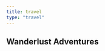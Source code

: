```yaml
---
title: travel
type: "travel"
---
```

Wanderlust Adventures
---

<!-- 引入 Swiper 的 CSS -->
<link rel="stylesheet" href="https://unpkg.com/swiper/swiper-bundle.min.css" />

<!-- 引入 Leaflet 的 CSS -->
<link rel="stylesheet" href="https://unpkg.com/leaflet/dist/leaflet.css" />

<style>
/* 为地图容器和Swiper设置样式，防止样式冲突 */
#map {
    height: 500px;
    width: 100%;
    position: relative;
}
.custom-popup .swiper-slide img {
    width: 200px;
    height: 200px;  /* 这里设置图片的高度 */
    object-fit: cover;  /* 这里设置图片自动裁剪并填充整个设定的区域 */
}
</style>

<div id="map"></div>

<!-- 引入 Swiper 的 JavaScript 文件 -->
<script src="https://unpkg.com/swiper/swiper-bundle.min.js"></script>

<!-- 引入 Leaflet 的 JavaScript 文件 -->
<script src="https://unpkg.com/leaflet/dist/leaflet.js"></script>

<script>
document.addEventListener('DOMContentLoaded', function() {
    var map = L.map('map').setView([0, 0], 2);

    L.tileLayer('https://{s}.tile.openstreetmap.org/{z}/{x}/{y}.png', {
        maxZoom: 19,
    }).addTo(map);

    fetch('/travel/Geo.json')
        .then(response => response.json())
        .then(data => {
            L.geoJSON(data, {
                pointToLayer: function (feature, latlng) {
                    var color = getColor(feature.properties.visits);
                    var radius = getRadius(feature.properties.visits);
                    return L.circleMarker(latlng, { fillColor: color, fillOpacity: 0.5, radius: radius });
                },
                onEachFeature: function (feature, layer) {
                    var popupContent = `
                        <div class="custom-popup">
                            <h2>${feature.properties.name}</h2>
                            <p>${feature.properties.description}</p>
                            <div class="swiper-container">
                                <div class="swiper-wrapper">`;

                    feature.properties.images.forEach(function(image) {
                        popupContent += `<div class="swiper-slide"><img src="${image}" /></div>`;
                    });

                    popupContent += `
                                </div>
                                <div class="swiper-button-next"></div>
                                <div class="swiper-button-prev"></div>
                            </div>
                        </div>`;

                    layer.bindPopup(popupContent);

                    layer.on('popupopen', function() {
                        new Swiper('.swiper-container', {
                            navigation: {
                                nextEl: '.swiper-button-next',
                                prevEl: '.swiper-button-prev',
                            },
                        });
                    });
                }
            }).addTo(map);
        });

    function getColor(visits) {
        return visits > 10 ? '#800026' :
               visits > 5  ? '#BD0026' :
               visits > 2  ? '#E31A1C' :
               visits > 1  ? '#FC4E2A' :
                             '#FFEDA0';
    }

    function getRadius(visits) {
        return visits > 10 ? 10 :
               visits > 5  ? 8 :
               visits > 2  ? 6 :
               visits > 1  ? 4 :
                             2;
    }

    setTimeout(function() {
        map.invalidateSize();
    }, 100);
});
</script>
